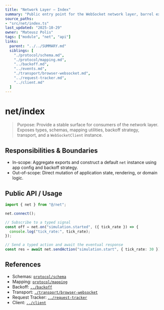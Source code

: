 ```yaml
---
title: "Network Layer – Index"
summary: "Public entry point for the WebSocket network layer, barrel exports, and a ready-to-use client instance."
source_paths:
- "src/net/index.ts"
last_updated: "2025-10-29"
owner: "Mateusz Polis"
tags: ["module", "net", "api"]
links:
  parent: "../../SUMMARY.md"
  siblings: [
    "./protocol/schema.md",
    "./protocol/mapping.md",
    "../backoff.md",
    "../events.md",
    "./transport/browser-websocket.md",
    "../request-tracker.md",
    "../client.md"
  ]
---
```


# net/index

> Purpose: Provide a stable surface for consumers of the network layer. Exposes types, schemas, mapping utilities, backoff strategy, transport, and a `WebSocketClient` instance.

## Responsibilities & Boundaries

- In-scope: Aggregate exports and construct a default `net` instance using app config and backoff strategy.
- Out-of-scope: Direct mutation of application state, rendering, or domain logic.

## Public API / Usage

```ts
import { net } from "@/net";

net.connect();

// Subscribe to a typed signal
const off = net.on("simulation.started", ({ tick_rate }) => {
  console.log("tick_rate:", tick_rate);
});

// Send a typed action and await the eventual response
const res = await net.sendAction("simulation.start", { tick_rate: 30 });
```

## References

- Schemas: [`protocol/schema`](./protocol/schema.md)
- Mapping: [`protocol/mapping`](./protocol/mapping.md)
- Backoff: [`../backoff`](../backoff.md)
- Transport: [`./transport/browser-websocket`](./transport/browser-websocket.md)
- Request Tracker: [`../request-tracker`](../request-tracker.md)
- Client: [`../client`](../client.md)


